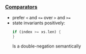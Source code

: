 ### [Comparators](<https://matklad.github.io/2023/09/13/comparative-analysis.html>)
- prefer `<` and `<=` over `>` and `>=`
- state invariants positively:
    ```rs
    if (index >= xs.len) {
    }
    ```
    Is a double-negation semantically
